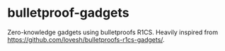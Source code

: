 # bulletproof-gadgets

Zero-knowledge gadgets using bulletproofs R1CS. Heavily inspired from https://github.com/lovesh/bulletproofs-r1cs-gadgets/.
